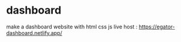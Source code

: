 # dashboard
make a dashboard website with html css js 
live host : https://egator-dashboard.netlify.app/

